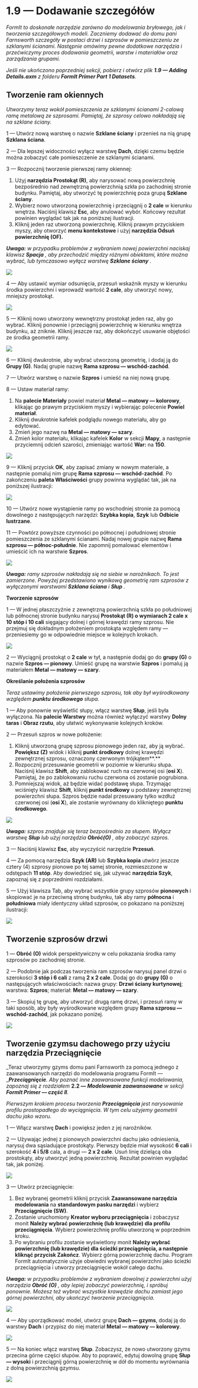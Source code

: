 # 1.9 — Dodawanie szczegółów

_FormIt to doskonałe narzędzie zarówno do modelowania bryłowego, jak i tworzenia szczegółowych modeli. Zaczniemy dodawać do domu pani Farnsworth szczegóły w postaci drzwi i szprosów w pomieszczeniu ze szklanymi ścianami. Następnie omówimy pewne dodatkowe narzędzia i przećwiczymy proces dodawania geometrii, warstw i materiałów oraz zarządzania grupami._

_Jeśli nie ukończono poprzedniej sekcji, pobierz i otwórz plik_ _**1.9 — Adding Details.axm**_ _z folderu_ _**FormIt Primer Part 1 Datasets**._

## **Tworzenie ram okiennych**

_Utworzymy teraz wokół pomieszczenia ze szklanymi ścianami 2-calową ramę metalową ze szprosami. Pamiętaj, że szprosy celowo nakładają się na szklane ściany._

1 — Utwórz nową warstwę o nazwie **Szklane ściany** i przenieś na nią grupę **Szklana ściana**.

2 — Dla lepszej widoczności wyłącz warstwę **Dach**, dzięki czemu będzie można zobaczyć całe pomieszczenie ze szklanymi ścianami.

3 — Rozpocznij tworzenie pierwszej ramy okiennej:

1. Użyj **narzędzia Prostokąt \(R\)**, aby narysować nową powierzchnię bezpośrednio nad zewnętrzną powierzchnią szkła po zachodniej stronie budynku. Pamiętaj, aby utworzyć tę powierzchnię poza grupą **Szklane ściany**.
2. Wybierz nowo utworzoną powierzchnię i przeciągnij o **2 cale** w kierunku wnętrza. Naciśnij klawisz **Esc**, aby anulować wybór. Końcowy rezultat powinien wyglądać tak jak na poniższej ilustracji.
3. Kliknij jeden raz utworzoną powierzchnię. Kliknij prawym przyciskiem myszy, aby otworzyć **menu kontekstowe** i użyj **narzędzia Odsuń powierzchnię \(OF\).**

_**Uwaga:**_ _w przypadku problemów z wybraniem nowej powierzchni naciskaj klawisz_ _**Spacja**_ _, aby przechodzić między różnymi obiektami, które można wybrać, lub tymczasowo wyłącz warstwę_ _**Szklane ściany**_ _._

![](../../.gitbook/assets/0.jpeg)

4 — Aby ustawić wymiar odsunięcia, przesuń wskaźnik myszy w kierunku środka powierzchni i wprowadź wartość **2 cale**, aby utworzyć nowy, mniejszy prostokąt.

![](../../.gitbook/assets/1%20%289%29.png)

5 — Kliknij nowo utworzony wewnętrzny prostokąt jeden raz, aby go wybrać. Kliknij ponownie i przeciągnij powierzchnię w kierunku wnętrza budynku, aż zniknie. Kliknij jeszcze raz, aby dokończyć usuwanie objętości ze środka geometrii ramy.

![](../../.gitbook/assets/2%20%2821%29.png)

6 — Kliknij dwukrotnie, aby wybrać utworzoną geometrię, i dodaj ją do **Grupy \(G\)**. Nadaj grupie nazwę **Rama szprosu — wschód-zachód**.​

7 — Utwórz warstwę o nazwie **Szpros** i umieść na niej nową grupę.

8 — Ustaw materiał ramy:

1. Na **palecie Materiały** powiel materiał **Metal — matowy — kolorowy**, klikając go prawym przyciskiem myszy i wybierając polecenie **Powiel materiał**.
2. Kliknij dwukrotnie kafelek podglądu nowego materiału, aby go edytować.
3. Zmień jego nazwę na **Metal — matowy — szary**.
4. Zmień kolor materiału, klikając kafelek **Kolor** w sekcji **Mapy**, a następnie przyciemnij odcień szarości, zmieniając wartość **War:** na **150**.

![](../../.gitbook/assets/3%20%284%29.png)

9 — Kliknij przycisk **OK**, aby zapisać zmiany w nowym materiale, a następnie pomaluj nim grupę **Rama szprosu — wschód-zachód**. Po zakończeniu **paleta Właściwości** grupy powinna wyglądać tak, jak na poniższej ilustracji:

![](../../.gitbook/assets/4.jpeg)

10 — Utwórz nowe wystąpienie ramy po wschodniej stronie za pomocą dowolnego z następujących narzędzi: **Szybka kopia**, **Szyk** lub **Odbicie lustrzane**.

11 — Powtórz powyższe czynności po północnej i południowej stronie pomieszczenia ze szklanymi ścianami. Nadaj nowej grupie nazwę **Rama szprosu — północ-południe**. Nie zapomnij pomalować elementów i umieścić ich na warstwie **Szpros**.

![](../../.gitbook/assets/5%20%2816%29.png)

_**Uwaga:**_ _ramy szprosów nakładają się na siebie w narożnikach. To jest zamierzone. Powyżej przedstawiono wynikową geometrię ram szprosów z wyłączonymi warstwami_ _**Szklana ściana**_ _i_ _**Słup**_ _._

**Tworzenie szprosów**

1 — W jednej płaszczyźnie z zewnętrzną powierzchnią szkła po południowej lub północnej stronie budynku narysuj **Prostokąt \(R\) o wymiarach 2 cale x 10 stóp i 10 cali** sięgający dolnej i górnej krawędzi ramy szprosu. Nie przejmuj się dokładnym położeniem prostokąta względem ramy — przeniesiemy go w odpowiednie miejsce w kolejnych krokach.

![](../../.gitbook/assets/6%20%2811%29.png)

2 — Wyciągnij prostokąt o **2 cale** w tył, a następnie dodaj go do **grupy \(G\)** o nazwie **Szpros — pionowy**. Umieść grupę na warstwie **Szpros** i pomaluj ją materiałem **Metal — matowy — szary**.

**Określanie położenia szprosów**

_Teraz ustawimy położenie pierwszego szprosu, tak aby był wyśrodkowany względem_ _**punktu środkowego**_ _słupa._

1 — Aby ponownie wyświetlić słupy, włącz warstwę **Słup**, jeśli była wyłączona. Na **palecie Warstwy** można również wyłączyć warstwy **Dolny taras** i **Obraz rzutu**, aby ułatwić wykonywanie kolejnych kroków.

2 — Przesuń szpros w nowe położenie:

1. Kliknij utworzoną grupę szprosu pionowego jeden raz, aby ją wybrać. **Powiększ \(Z\)** widok i kliknij **punkt środkowy** dolnej krawędzi zewnętrznej szprosu, oznaczony czerwonym trójkątem**.**
2. Rozpocznij przesuwanie geometrii w poziomie w kierunku słupa. Naciśnij klawisz **Shift**, aby zablokować ruch na czerwonej osi \(**osi X**\). Pamiętaj, że po zablokowaniu ruchu czerwona oś zostanie pogrubiona.
3. Pomniejszaj widok, aż będzie widać podstawę słupa. Trzymając wciśnięty klawisz **Shift**, kliknij **punkt środkowy** u podstawy zewnętrznej powierzchni słupa. Szpros będzie nadal przesuwany tylko wzdłuż czerwonej osi \(**osi X**\), ale zostanie wyrównany do klikniętego **punktu środkowego**.

![](../../.gitbook/assets/7%20%281%29.jpeg)

_**Uwaga:**_ _szpros znajduje się teraz bezpośrednio za słupem. Wyłącz warstwę_ _**Słup**_ _lub użyj narzędzia_ _**Obróć\(O\)**_ _, aby zobaczyć szpros._

3 — Naciśnij klawisz **Esc**, aby wyczyścić narzędzie **Przesuń**.

4 — Za pomocą narzędzia **Szyk \(AR\)** lub **Szybka kopia** utwórz jeszcze cztery \(4\) szprosy pionowe po tej samej stronie, rozmieszczone w odstępach **11 stóp**. Aby dowiedzieć się, jak używać **narzędzia Szyk**, zapoznaj się z poprzednimi rozdziałami.

5 — Użyj klawisza Tab, aby wybrać wszystkie grupy szprosów **pionowych** i skopiować je na przeciwną stronę budynku, tak aby ramy **północna** i **południowa** miały identyczny układ szprosów, co pokazano na poniższej ilustracji:

![](../../.gitbook/assets/8%20%286%29.png)

## **Tworzenie szprosów drzwi**

1 — **Obróć \(O\)** widok perspektywiczny w celu pokazania środka ramy szprosów po zachodniej stronie.

2 — Podobnie jak podczas tworzenia ram szprosów narysuj panel drzwi o szerokości **3 stóp i 6 cali** z ramą **2 x 2 cale**. Dodaj go do **grupy \(G\)** o następujących właściwościach: nazwa grupy: **Drzwi ściany kurtynowej**; warstwa: **Szpros**; materiał: **Metal — matowy — szary**.

3 — Skopiuj tę grupę, aby utworzyć drugą ramę drzwi, i przesuń ramy w taki sposób, aby były wyśrodkowane względem grupy **Rama szprosu — wschód-zachód**, jak pokazano poniżej.

![](../../.gitbook/assets/9.jpeg)

## **Tworzenie gzymsu dachowego przy użyciu narzędzia Przeciągnięcie**

_Teraz utworzymy gzyms domu pani Farnsworth za pomocą jednego z zaawansowanych narzędzi do modelowania programu FormIt — __**Przeciągnięcie**. Aby poznać inne zaawansowane funkcji modelowania, zapoznaj się z rozdziałem_ **2.2 —** _**Modelowanie zaawansowane**_ _w sekcji_ _**FormIt Primer — część II**._

_Pierwszym krokiem procesu tworzenia_ _**Przeciągnięcia**_ _jest narysowanie profilu prostopadłego do wyciągnięcia. W tym celu użyjemy geometrii dachu jako wzoru._

1 — Włącz warstwę **Dach** i powiększ jeden z jej narożników.

2 — Używając jednej z pionowych powierzchni dachu jako odniesienia, narysuj dwa sąsiadujące prostokąty. Pierwszy będzie miał wysokość **6 cali** i szerokość **4 i 5/8** cala, a drugi — **2 x 2 cale**. Usuń linię dzielącą oba prostokąty, aby utworzyć jedną powierzchnię. Rezultat powinien wyglądać tak, jak poniżej.

![](../../.gitbook/assets/10.jpeg)

3 — Utwórz przeciągnięcie:

1. Bez wybranej geometrii kliknij przycisk **Zaawansowane narzędzia modelowania** na **standardowym pasku narzędzi** i wybierz **Przeciągnięcie \(SW\)**.
2. Zostanie uruchomiony **Kreator wyboru przeciągnięcia** i zobaczysz monit **Należy wybrać powierzchnię \(lub krawędzie\) dla profilu przeciągnięcia**. Wybierz powierzchnię profilu utworzoną w poprzednim kroku.
3. Po wybraniu profilu zostanie wyświetlony monit **Należy wybrać powierzchnię \(lub krawędzie\) dla ścieżki przeciągnięcia, a następnie kliknąć przycisk Zakończ**. Wybierz górną powierzchnię dachu. Program FormIt automatycznie użyje obwiedni wybranej powierzchni jako ścieżki przeciągnięcia i utworzy przeciągnięcie wokół całego dachu.

_**Uwaga:**_ _w przypadku problemów z wybraniem dowolnej z powierzchni użyj narzędzia_ _**Obróć \(O\)**_ _, aby lepiej zobaczyć powierzchnię, i spróbuj ponownie. Możesz też wybrać wszystkie krawędzie dachu zamiast jego górnej powierzchni, aby ukończyć tworzenie przeciągnięcia._

![](../../.gitbook/assets/11%20%282%29.png)

4 — Aby uporządkować model, utwórz grupę **Dach — gzyms**, dodaj ją do warstwy **Dach** i przypisz do niej materiał **Metal — matowy — kolorowy**.

![](../../.gitbook/assets/12%20%281%29.png)

5 — Na koniec włącz warstwę **Słup**. Zobaczysz, że nowo utworzony gzyms przecina górne części słupów. Aby to poprawić, edytuj dowolną grupę **Słup — wysoki** i przeciągnij górną powierzchnię w dół do momentu wyrównania z dolną powierzchnią gzymsu.

![](../../.gitbook/assets/13%20%285%29.png)

